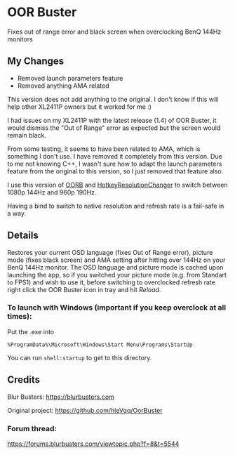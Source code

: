 # OOR Buster
Fixes out of range error and black screen when overclocking BenQ 144Hz monitors

## My Changes
* Removed launch parameters feature
* Removed anything AMA related

This version does not add anything to the original. I don't know if this will help other XL2411P owners but it worked for me :)

I had issues on my XL2411P with the latest release (1.4) of OOR Buster, it would dismiss the "Out of Range" error as expected but the screen would remain black.

From some testing, it seems to have been related to AMA, which is something I don't use. I have removed it completely from this version. Due to me not knowing C++, I wasn't sure how to adapt the launch parameters feature from the original to this version, so I just removed that feature also.

I use this version of [OORB](https://github.com/Chopper1337/OorBuster/releases/tag/1.4.1) and [HotkeyResolutionChanger](https://funk.eu/hrc/) to switch between 1080p 144Hz and 960p 190Hz.

Having a bind to switch to native resolution and refresh rate is a fail-safe in a way.

## Details
Restores your current OSD language (fixes Out of Range error), picture mode (fixes black screen) and AMA setting after hitting over 144Hz on your BenQ 144Hz monitor. The OSD language and picture mode is cached upon launching the app, so if you switched your picture mode (e.g. from Standart to FPS1) and wish to use it, before switching to overclocked refresh rate right click the OOR Buster icon in tray and hit _Reload_.

  
### To launch with Windows (important if you keep overclock at all times):
Put the .exe into 
```
%ProgramData%\Microsoft\Windows\Start Menu\Programs\StartUp
```
You can run `shell:startup` to get to this directory.

## Credits
Blur Busters: https://blurbusters.com

Original project: https://github.com/hleVqq/OorBuster

### Forum thread:
https://forums.blurbusters.com/viewtopic.php?f=8&t=5544
